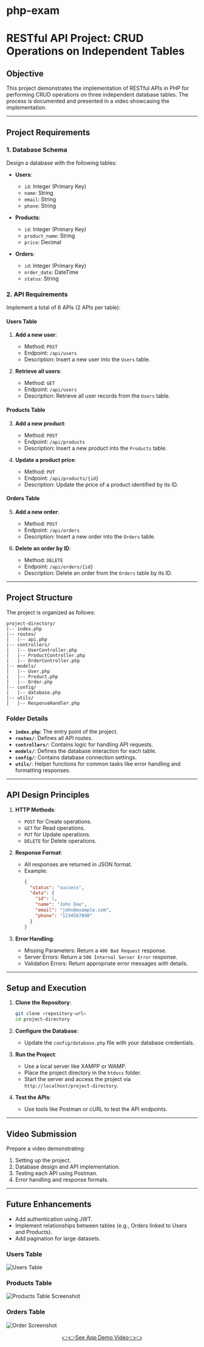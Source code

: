 # php-exam
# RESTful API Project: CRUD Operations on Independent Tables

## Objective
This project demonstrates the implementation of RESTful APIs in PHP for performing CRUD operations on three independent database tables. The process is documented and presented in a video showcasing the implementation.

---

## Project Requirements

### 1. Database Schema
Design a database with the following tables:

- **Users**:
  - `id`: Integer (Primary Key)
  - `name`: String
  - `email`: String
  - `phone`: String

- **Products**:
  - `id`: Integer (Primary Key)
  - `product_name`: String
  - `price`: Decimal

- **Orders**:
  - `id`: Integer (Primary Key)
  - `order_date`: DateTime
  - `status`: String

### 2. API Requirements
Implement a total of 6 APIs (2 APIs per table):

#### Users Table
1. **Add a new user**:
   - Method: `POST`
   - Endpoint: `/api/users`
   - Description: Insert a new user into the `Users` table.

2. **Retrieve all users**:
   - Method: `GET`
   - Endpoint: `/api/users`
   - Description: Retrieve all user records from the `Users` table.

#### Products Table
3. **Add a new product**:
   - Method: `POST`
   - Endpoint: `/api/products`
   - Description: Insert a new product into the `Products` table.

4. **Update a product price**:
   - Method: `PUT`
   - Endpoint: `/api/products/{id}`
   - Description: Update the price of a product identified by its ID.

#### Orders Table
5. **Add a new order**:
   - Method: `POST`
   - Endpoint: `/api/orders`
   - Description: Insert a new order into the `Orders` table.

6. **Delete an order by ID**:
   - Method: `DELETE`
   - Endpoint: `/api/orders/{id}`
   - Description: Delete an order from the `Orders` table by its ID.

---

## Project Structure

The project is organized as follows:

```
project-directory/
|-- index.php
|-- routes/
|   |-- api.php
|-- controllers/
|   |-- UserController.php
|   |-- ProductController.php
|   |-- OrderController.php
|-- models/
|   |-- User.php
|   |-- Product.php
|   |-- Order.php
|-- config/
|   |-- database.php
|-- utils/
|   |-- ResponseHandler.php
```

### Folder Details
- **`index.php`**: The entry point of the project.
- **`routes/`**: Defines all API routes.
- **`controllers/`**: Contains logic for handling API requests.
- **`models/`**: Defines the database interaction for each table.
- **`config/`**: Contains database connection settings.
- **`utils/`**: Helper functions for common tasks like error handling and formatting responses.

---

## API Design Principles

1. **HTTP Methods**:
   - `POST` for Create operations.
   - `GET` for Read operations.
   - `PUT` for Update operations.
   - `DELETE` for Delete operations.

2. **Response Format**:
   - All responses are returned in JSON format.
   - Example:
     ```json
     {
       "status": "success",
       "data": {
         "id": 1,
         "name": "John Doe",
         "email": "john@example.com",
         "phone": "1234567890"
       }
     }
     ```

3. **Error Handling**:
   - Missing Parameters: Return a `400 Bad Request` response.
   - Server Errors: Return a `500 Internal Server Error` response.
   - Validation Errors: Return appropriate error messages with details.

---

## Setup and Execution

1. **Clone the Repository**:
   ```bash
   git clone <repository-url>
   cd project-directory
   ```

2. **Configure the Database**:
   - Update the `config/database.php` file with your database credentials.

3. **Run the Project**:
   - Use a local server like XAMPP or WAMP.
   - Place the project directory in the `htdocs` folder.
   - Start the server and access the project via `http://localhost/project-directory`.

4. **Test the APIs**:
   - Use tools like Postman or cURL to test the API endpoints.

---

## Video Submission

Prepare a video demonstrating:
1. Setting up the project.
2. Database design and API implementation.
3. Testing each API using Postman.
4. Error handling and response formats.

---

## Future Enhancements
- Add authentication using JWT.
- Implement relationships between tables (e.g., Orders linked to Users and Products).
- Add pagination for large datasets.

 
### Users Table
![Users Table ](https://github.com/user-attachments/assets/47e11f63-473a-4d2b-a7be-e882b330e461)


### Products Table

![Products Table Screenshot](https://github.com/user-attachments/assets/b574993d-75b3-4b83-904a-a3996aa961c2)

### Orders Table

![Order Screenshot](https://github.com/user-attachments/assets/29ecad8a-8885-4275-9104-a4c962d8c909)


<div align="center"> <a href="https://drive.google.com/drive/folders/1Uey58ID5WgHEZvQ2ol3TEzYzchftVSM5?usp=drive_link">👉👉See App Demo Video👈👈</a></div>



